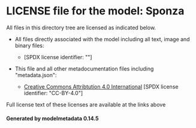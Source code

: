 # LICENSE file for the model: Sponza

All files in this directory tree are licensed as indicated below.

* All files directly associated with the model including all text, image and binary files:

  * []("https://www.cryengine.com/ce-terms") [SPDX license identifier: ""]

* This file and all other metadocumentation files including "metadata.json":

  * [Creative Commons Attribtution 4.0 International]("https://creativecommons.org/licenses/by/4.0/legalcode") [SPDX license identifier: "CC-BY-4.0"]

Full license text of these licenses are available at the links above

#### Generated by modelmetadata 0.14.5